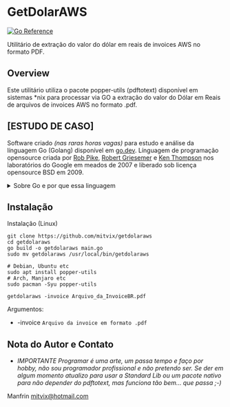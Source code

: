 # GetDolarAWS
[![Go Reference](https://pkg.go.dev/badge/mitvix/cloudcost.svg)](https://pkg.go.dev/mitvix/cloudcost)

Utilitário de extração do valor do dólar em reais de invoices AWS no formato PDF.

## Overview

Este utilitário utiliza o pacote popper-utils (pdftotext) disponível em sistemas *nix para processar via GO a extração do valor do Dólar em Reais de arquivos de invoices AWS no formato .pdf.


## [ESTUDO DE CASO]
Software criado _(nas raras horas vagas)_ para estudo e análise da línguagem Go (Golang) disponível em [go.dev](https://go.dev). Línguagem de programação opensource criada por [Rob Pike](https://pt.wikipedia.org/wiki/Rob_Pike), [Robert Griesemer](https://en.wikipedia.org/wiki/Robert_Griesemer) e [Ken Thompson](https://pt.wikipedia.org/wiki/Ken_Thompson) nos laboratórios do Google em meados de 2007 e liberado sob licença opensource BSD em 2009.

<details>

<summary>Sobre Go e por que essa linguagem</summary>

### Golang

Go foi projetado inicialmente com o objetivo de substituir projetos em C e C++ dentro do Google, por isso possui características simílares a essas línguagens, incluindo sua síntaxe, mas com abstrações voltadas a simplicidade e legibilidade, além de uma forte combinação de suporte a concorrência e desempenho. Sua estrutura automática de gerenciamento de memória (Garbage Collector) facilita a vida do desenvolvedor, mas gera overhead que a deixa pouco atrás em performance quando comparada a C, C++ e Rust, porém, muito a frente em desempenho em relação a Python, Java, PHP e etc. 

E mesmo perdendo em performance para Rust e C++, Go se tornou uma línguagem equilibrada que combina estruturas de baixo nível de C com a usabilidade do mundo moderno e sem o pesadelo da Orientação a Objetos, fazendo dela uma línguagem de programação simples, completa e perfeita para o uso em APIs, Micro serviços, Web Dev, Cloud e etc. 

Dentre os principais projetos escritos em Go, temos Kubernetes, kubectl, Minikube, Docker e outros. Veja mais em [https://go.dev/solutions/cloud#use-case](https://go.dev/solutions/cloud#use-case)

### Por que Go ?

_"Queria que fosse em que? C, Rust ???? mal sei fazer em Go, não sai da 5º série..."_


</details>

## Instalação

Instalação (Linux)
```
git clone https://github.com/mitvix/getdolaraws
cd getdolaraws
go build -o getdolaraws main.go
sudo mv getdolaraws /usr/local/bin/getdolaraws

# Debian, Ubuntu etc
sudo apt install popper-utils
# Arch, Manjaro etc
sudo pacman -Syu popper-utils

getdolaraws -invoice Arquivo_da_InvoiceBR.pdf

```

Argumentos:

* -invoice `Arquivo da invoice em formato .pdf`


## Nota do Autor e Contato

* _IMPORTANTE Programar é uma arte, um passa tempo e faço por hobby, não sou programador profissional e não pretendo ser. Se der em algum momento atualizo para usar a Standard Lib ou um pacote nativo para não depender do pdftotext, mas funciona tão bem... que passa ;-)_

Manfrin <mitvix@hotmail.com>
